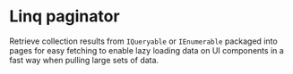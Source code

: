 # Linq paginator

Retrieve collection results from `IQueryable` or `IEnumerable` packaged into pages for easy fetching to enable lazy loading data on UI components in a fast way when pulling large sets of data.
